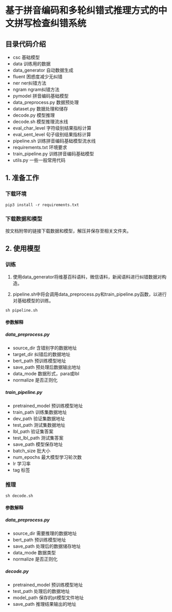 # 基于拼音编码和多轮纠错式推理方式的中文拼写检查纠错系统
## 目录代码介绍
- csc 基础模型
- data 训练用的数据
- data_generator 自动数据生成
- fluent 困惑度减少无纠错
- ner ner纠错方法
- ngram ngram纠错方法
- pymodel 拼音编码基础模型
- data_preprocess.py 数据预处理
- dataset.py 数据处理和储存
- decode.py 模型推理
- decode.sh 模型推理流水线
- eval_char_level 字符级别结果指标计算
- eval_sent_level 句子级别结果指标计算
- pipeline.sh 训练拼音编码基础模型流水线
- requirements.txt 环境要求
- train_pipeline.py 训练拼音编码基础模型
- utils.py 一些一般常用代码

## 1. 准备工作
### 下载环境
```angular2html
pip3 install -r requirements.txt
```

### 下载数据和模型
按文档附带的链接下载数据和模型，解压并保存至相关文件夹。

## 2. 使用模型

### 训练
1. 使用data_generator将维基百科语料，微信语料，新闻语料进行纠错数据对构造。

2. pipeline.sh中将会调用data_preprocess.py和train_pipeline.py函数，以进行对基础模型的训练。
```
sh pipeline.sh
```

#### 参数解释

##### data_preprocess.py
- source_dir 含错别字的数据地址
- target_dir 纠错后的数据地址
- bert_path 预训练模型地址
- save_path 预处理后数据输出地址
- data_mode 数据形式，para或lbl
- normalize 是否正则化

##### train_pipeline.py
- pretrained_model 预训练模型地址
- train_path 训练集数据地址
- dev_path 验证集数据地址
- test_path 测试集数据地址
- lbl_path 验证集答案
- test_lbl_path 测试集答案
- save_path 模型保存地址
- batch_size 批大小
- num_epochs 最大模型学习轮次数
- lr 学习率
- tag 标签



### 推理
```angular2html
sh decode.sh
```

#### 参数解释
##### data_preprocess.py
- source_dir 需要推理的数据地址
- bert_path 预训练模型地址
- save_path 处理后的数据储存地址
- data_mode 数据类型
- normalize 是否正则化

##### decode.py
- pretrained_model 预训练模型地址
- test_path 处理后的数据地址
- model_path 保存的pt模型文件地址
- save_path 推理结果输出的地址
